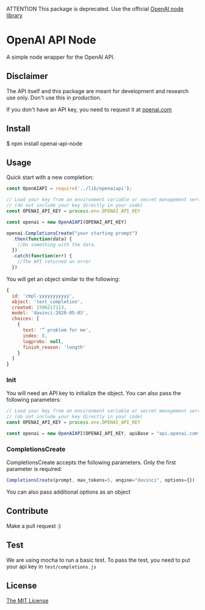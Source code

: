 ATTENTION This package is deprecated. Use the official [OpenAI node library](https://github.com/openai/openai-node)

# OpenAI API Node

A simple node wrapper for the OpenAI API.

## Disclaimer

The API itself and this package are meant for development and research use only. Don't use this in production.

If you don't have an API key, you need to request it at [openai.com](https://beta.openai.com/)

## Install

$ npm install openai-api-node

## Usage

Quick start with a new completion:

```javascript
const OpenAIAPI = require('../lib/openaiapi');

// Load your key from an environment variable or secret management service
// (do not include your key directly in your code)
const OPENAI_API_KEY = process.env.OPENAI_API_KEY

const openai = new OpenAIAPI(OPENAI_API_KEY)

openai.CompletionsCreate("your starting prompt")
  .then(function(data) {
    //Do something with the data.
  })
  .catch(function(err) {
    //The API returned an error
  })
```

You will get an object similar to the following:

```javascript
{
  id: 'cmpl-yyyyyyyyyyy',
  object: 'text_completion',
  created: 1596217113,
  model: 'davinci:2020-05-03',
  choices: [
    {
      text: '” problem for me',
      index: 0,
      logprobs: null,
      finish_reason: 'length'
    }
  ]
}
```

### Init

You will need an API key to initialize the object. You can also pass the following parameters:

```javascript
// Load your key from an environment variable or secret management service
// (do not include your key directly in your code)
const OPENAI_API_KEY = process.env.OPENAI_API_KEY

const openai = new OpenAIAPI(OPENAI_API_KEY, apiBase = "api.openai.com", version = "v1")
```

### CompletionsCreate

CompletionsCreate accepts the following parameters. Only the first parameter is required:

```javascript
CompletionsCreate(prompt, max_tokens=5, engine="davinci", options={})
```

You can also pass additional options as an object

## Contribute

Make a pull request :)

## Test

We are using mocha to run a basic test. To pass the test, you need to put your api key in `test/completions.js`

## License

[The MIT License](http://opensource.org/licenses/MIT)
